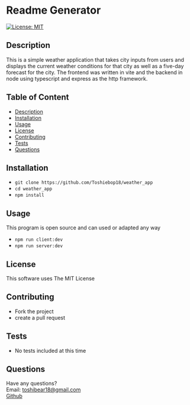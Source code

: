 # Readme Generator  
  
[![License: MIT](https://img.shields.io/badge/License-MIT-yellow.svg)](https://opensource.org/licenses/MIT)  
## Description
This is a simple weather application that takes city inputs from users and displays the current weather conditions for that city as well as a five-day forecast for the city. The frontend was written in vite and the backend in node using typescript and express as the http framework.

## Table of Content  

- [Description](#description)
- [Installation](#installation)
- [Usage](#usage)
- [License](#license)
- [Contributing](#contributing)
- [Tests](#tests)
- [Questions](#questions)  
  
## Installation  
 - `git clone https://github.com/Toshiebop18/weather_app`  
 - `cd weather_app`  
 - `npm install`  
## Usage  

  This program is open source and can used or adapted any way  
  - `npm run client:dev`  
  - `npm run server:dev`
## License  

This software uses The MIT License  
## Contributing  
 - Fork the project  
 - create a pull request  
## Tests  
 - No tests included at this time  
## Questions  
Have any questions?  
Email:   toshibear18@gmail.com  
[Github](tps://github.com/Toshiebop18/)  